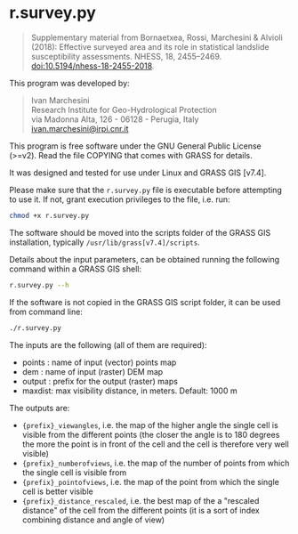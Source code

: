 # r.survey.py

> Supplementary material from Bornaetxea, Rossi, Marchesini & Alvioli (2018): Effective surveyed area and its role in statistical landslide susceptibility assessments. NHESS, 18, 2455–2469. [doi:10.5194/nhess-18-2455-2018](https://doi.org/10.5194/nhess-18-2455-2018).

This program was developed by:

> Ivan Marchesini  
> Research Institute for Geo-Hydrological Protection  
> via Madonna Alta, 126 - 06128 - Perugia, Italy  
> ivan.marchesini@irpi.cnr.it

This program is free software under the GNU General Public
License (>=v2). Read the file COPYING that comes with GRASS
for details.

It was designed and tested for use under Linux and GRASS GIS [v7.4].

Please make sure that the `r.survey.py` file is executable before
attempting to use it. If not, grant execution privileges to the
file, i.e. run:

```sh
chmod +x r.survey.py
```

The software should be moved into the scripts folder of the GRASS
GIS installation, typically `/usr/lib/grass[v7.4]/scripts`.

Details about the input parameters, can be obtained running the following command within a GRASS GIS shell:

```sh
r.survey.py --h
```

If the software is not copied in the GRASS GIS script folder, it can be used  from command line:

```sh
./r.survey.py
```

The inputs are the following (all of them are required):

- points : name of input (vector) points map
- dem    : name of input (raster) DEM map
- output : prefix for the output (raster) maps
- maxdist: max visibility distance, in meters. Default: 1000 m

The outputs are: 
- `{prefix}_viewangles`, i.e. the map of the higher angle the single cell is visible from the different points (the closer the angle is to 180 degrees the more the point is in front of the cell and the cell is therefore very well visible) 
- `{prefix}_numberofviews`, i.e. the map of the number of points from which the single cell is visible from
- `{prefix}_pointofviews`, i.e. the map of the point from which the single cell is better visible
- `{prefix}_distance_rescaled`, i.e. the best map of the a "rescaled distance" of the cell from the different points (it is a sort of index combining distance and angle of view)
